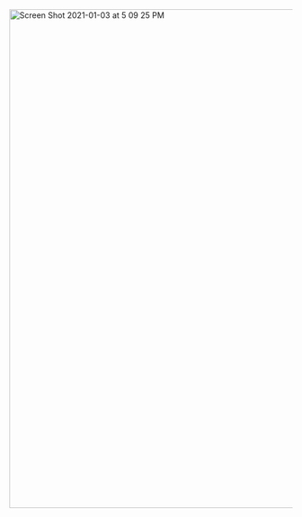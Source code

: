 <img width="886" alt="Screen Shot 2021-01-03 at 5 09 25 PM" src="https://user-images.githubusercontent.com/66393141/103822491-39a15180-503e-11eb-86f2-f4fe3e2ab9e3.png">
